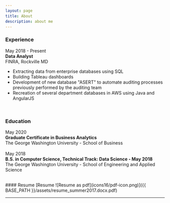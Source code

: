 ```yaml
---
layout: page
title: About
description: about me
---
```


### <a name="experience"></a>Experience
May 2018 - Present
<br>
<b>Data Analyst</b>
<br>
FINRA, Rockville MD
<br>
- Extracting data from enterprise databases using SQL
- Building Tableau dashboards
- Development of new database "ASERT" to automate auditing processes previously performed by the auditing team
- Recreation of several department databases in AWS using Java and AngularJS
<br>

### <a name="education"></a>Education
May 2020
<br>
<b>Graduate Certificate in Business Analytics</b>
<br>
The George Washington University - School of Business
<br><br>
May 2018
<br>
<b>B.S. in Computer Science, Technical Track: Data Science  -  May 2018</b>
<br>
The George Washington University - School of Engineering and Applied Science
<br>
<!-- #### <a name="currentposition"></a>current position -->

<!-- #### <a name="previousposition"></a>previous positions -->
<!-- {Insert text here} -->

<!-- #### <a name="researchbackground"></a>research background -->
<!-- {Insert text here} -->

<br>
#### <a name="cvandresume"></a>Resume
<!-- [curriculum vitae ![CV as pdf](icons16/pdf-icon.png)]({{ BASE_PATH }}/assets/bsharvey_cv.pdf) -->
[Resume ![Resume as pdf](icons16/pdf-icon.png)]({{ BASE_PATH }}/assets/resume_summer2017.docx.pdf)

---



